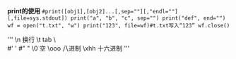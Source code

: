 **print的使用**
`#print([obj1],[obj2]...[,sep=""][,"endl=""][,file=sys.stdout])
print("a", "b", "c", sep="")
print("def", end="")
wf = open("t.txt", "w")
print("123", file=wf)#t.txt写入“123”
wf.close()`


'''
\n  换行
\t  tab
\\  \
#\'  '
#\"  "
\0  空
\ooo    八进制
\xhh    十六进制
'''
